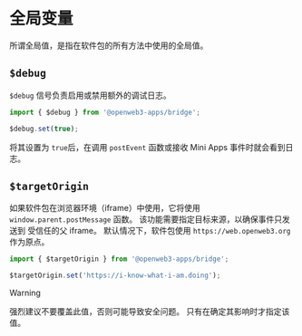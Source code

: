 # 全局变量

所谓全局值，是指在软件包的所有方法中使用的全局值。

## `$debug`

`$debug` 信号负责启用或禁用额外的调试日志。

```typescript
import { $debug } from '@openweb3-apps/bridge';

$debug.set(true);
```

将其设置为 `true`后，在调用 `postEvent` 函数或接收
Mini Apps 事件时就会看到日志。

## `$targetOrigin`

如果软件包在浏览器环境（iframe）中使用，它将使用 `window.parent.postMessage`
函数。 该功能需要指定目标来源，以确保事件只发送到
受信任的父 iframe。 默认情况下，软件包使用 `https://web.openweb3.org` 作为原点。

```typescript
import { $targetOrigin } from '@openweb3-apps/bridge';

$targetOrigin.set('https://i-know-what-i-am.doing');
```

> [!WARNING]
> 强烈建议不要覆盖此值，否则可能导致安全问题。
> 只有在确定其影响时才指定该值。
